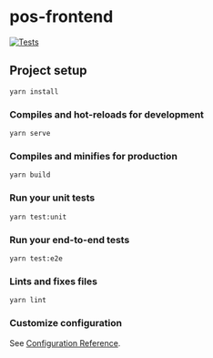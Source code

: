 # pos-frontend

[![Tests](https://github.com/sleonardoaugusto/pos-frontend/actions/workflows/main.yaml/badge.svg)](https://github.com/sleonardoaugusto/pos-frontend/actions/workflows/main.yaml)

## Project setup

```
yarn install
```

### Compiles and hot-reloads for development

```
yarn serve
```

### Compiles and minifies for production

```
yarn build
```

### Run your unit tests

```
yarn test:unit
```

### Run your end-to-end tests

```
yarn test:e2e
```

### Lints and fixes files

```
yarn lint
```

### Customize configuration

See [Configuration Reference](https://cli.vuejs.org/config/).
